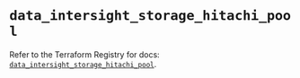 # `data_intersight_storage_hitachi_pool`

Refer to the Terraform Registry for docs: [`data_intersight_storage_hitachi_pool`](https://registry.terraform.io/providers/ciscodevnet/intersight/1.0.71/docs/data-sources/storage_hitachi_pool).
